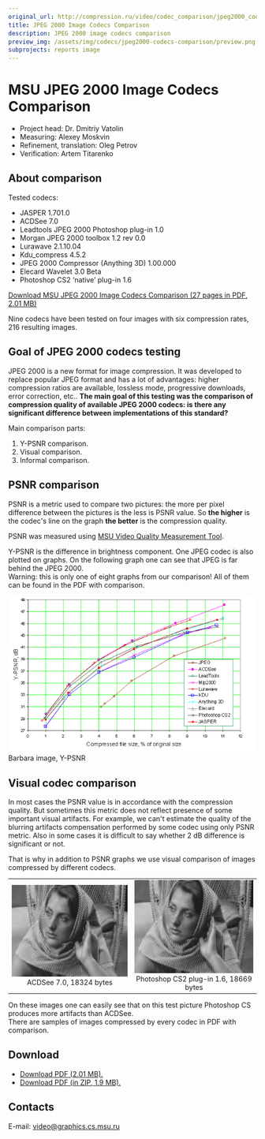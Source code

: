 ```yaml
---
original_url: http://compression.ru/video/codec_comparison/jpeg2000_codecs_comparison_en.html
title: JPEG 2000 Image Codecs Comparison
description: JPEG 2000 image codecs comparison
preview_img: /assets/img/codecs/jpeg2000-codecs-comparison/preview.png
subprojects: reports image
---
```


# MSU JPEG 2000 Image Codecs Comparison 

* Project head: Dr. Dmitriy Vatolin
* Measuring: Alexey Moskvin
* Refinement, translation: Oleg Petrov
* Verification: Artem Titarenko

## About comparison

Tested codecs:

-   JASPER 1.701.0
-   ACDSee 7.0
-   Leadtools JPEG 2000 Photoshop plug-in 1.0
-   Morgan JPEG 2000 toolbox 1.2 rev 0.0
-   Lurawave 2.1.10.04
-   Kdu\_compress 4.5.2
-   JPEG 2000 Compressor (Anything 3D) 1.00.000
-   Elecard Wavelet 3.0 Beta
-   Photoshop CS2 ‘native’ plug-in 1.6

[Download MSU JPEG 2000 Image Codecs Comparison (27 pages in PDF, 2.01
MB)](http://compression.ru/video/codec_comparison/pdf/jpeg2000_codec_comparison_en.pdf)

Nine codecs have been tested on four images with six compression rates,
216 resulting images.

## Goal of JPEG 2000 codecs testing

JPEG 2000 is a new format for image compression. It was developed to
replace popular JPEG format and has a lot of advantages: higher
compression ratios are available, lossless mode, progressive downloads,
error correction, etc.. **The main goal of this testing was the
comparison of compression quality of available JPEG 2000 codecs: is
there any significant difference between implementations of this
standard?**

Main comparison parts:

1.  Y-PSNR comparison.
2.  Visual comparison.
3.  Informal comparison.

## PSNR comparison

PSNR is a metric used to compare two pictures: the more per pixel
difference between the pictures is the less is PSNR value. So **the
higher** is the codec's line on the graph **the better** is the
compression quality.

PSNR was measured using [MSU Video Quality Measurement
Tool](http://compression.ru/video/quality_measure/video_measurement_tool.html).

Y-PSNR is the difference in brightness component. One JPEG codec is also
plotted on graphs. On the following graph one can see that JPEG is far
behind the JPEG 2000.  
Warning: this is only one of eight graphs from our comparison! All of
them can be found in the PDF with comparison.

<div class="center">
<div>
<img src="/assets/img/codecs/jpeg2000-codecs-comparison/y_psnr.png" alt="ACDSee" /><br />
Barbara image, Y-PSNR
</div>
</div>

## Visual codec comparison

In most cases the PSNR value is in accordance with the compression
quality. But sometimes this metric does not reflect presence of some
important visual artifacts. For example, we can't estimate the quality
of the blurring artifacts compensation performed by some codec using
only PSNR metric. Also in some cases it is difficult to say whether 2 dB
difference is significant or not.

That is why in addition to PSNR graphs we use visual comparison of
images compressed by different codecs.

<table class="center" style="text-align: center">
<tbody>
<tr>
<td>
<img src="/assets/img/codecs/jpeg2000-codecs-comparison/visual_acdsee.png" alt="ACDSee "><br/>
ACDSee 7.0, 18324 bytes
</td>
<td>
<img src="/assets/img/codecs/jpeg2000-codecs-comparison/visual_photoshop.png" alt="Photoshop CS2 "><br/>  
Photoshop CS2 plug-in 1.6, 18669 bytes
</td>
</tr>
</tbody>
</table>

On these images one can easily see that on this test picture Photoshop
CS produces more artifacts than ACDSee.  
There are samples of images compressed by every codec in PDF with
comparison.

## Download

-   [Download PDF (2.01
    MB).](http://compression.ru/video/codec_comparison/pdf/jpeg2000_codec_comparison_en.pdf)
-   [Download PDF (in ZIP, 1.9
    MB).](http://compression.ru/video/codec_comparison/pdf/jpeg2000_codec_comparison_en.zip)

## Contacts

E-mail: <video@graphics.cs.msu.ru>
